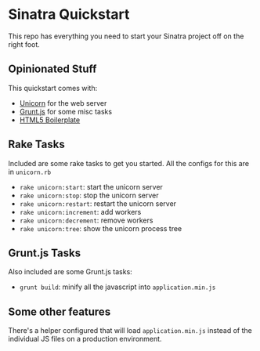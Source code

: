 # Sinatra Quickstart
This repo has everything you need to start your Sinatra project off on the right foot.

## Opinionated Stuff
This quickstart comes with:

* [Unicorn](http://unicorn.bogomips.org/) for the web server
* [Grunt.js](http://gruntjs.com/) for some misc tasks
* [HTML5 Boilerplate](http://html5boilerplate.com/)

## Rake Tasks
Included are some rake tasks to get you started. All the configs for this are in `unicorn.rb`

* `rake unicorn:start`: start the unicorn server
* `rake unicorn:stop`: stop the unicorn server
* `rake unicorn:restart`: restart the unicorn server
* `rake unicorn:increment`: add workers
* `rake unicorn:decrement`: remove workers
* `rake unicorn:tree`: show the unicorn process tree

## Grunt.js Tasks
Also included are some Grunt.js tasks:

* `grunt build`: minify all the javascript into `application.min.js`

## Some other features
There's a helper configured that will load `application.min.js` instead of the individual JS files on a production environment.